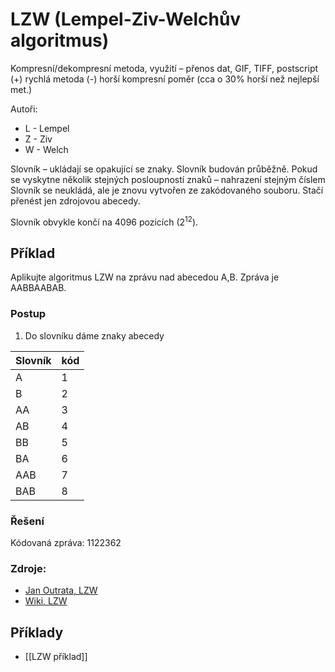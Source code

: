 # LZW (Lempel-Ziv-Welchův algoritmus)
Kompresní/dekompresní metoda, využití – přenos dat, GIF, TIFF, postscript
(+) rychlá metoda
(-) horší kompresní poměr (cca o 30% horší než nejlepší met.)

Autoři:
- L - Lempel
- Z - Ziv
- W - Welch

Slovník – ukládají se opakující se znaky. Slovník budován průběžně.
Pokud se vyskytne několik stejných posloupností znaků – nahrazení stejným
číslem
Slovník se neukládá, ale je znovu vytvořen ze zakódovaného souboru. Stačí přenést jen zdrojovou abecedy.

Slovník obvykle končí na 4096 pozicích ($2^{12}$).
## Příklad
Aplikujte algoritmus LZW na zprávu nad abecedou A,B. Zpráva je AABBAABAB.

### Postup
1. Do slovníku dáme znaky abecedy

| Slovník | kód |
| ------- | --- |
| A       | 1   |
| B       | 2   |
| AA      | 3   |
| AB      | 4   |
| BB      | 5   |
| BA      | 6   |
| AAB     | 7   |
| BAB     | 8    |
### Řešení
Kódovaná zpráva: 1122362
### Zdroje:
- [Jan Outrata, LZW](https://phoenix.inf.upol.cz/~outrata/download/programs/lzw.txt)
- [Wiki, LZW](https://cs.wikipedia.org/wiki/LZW)
## Příklady
- [[LZW příklad]]